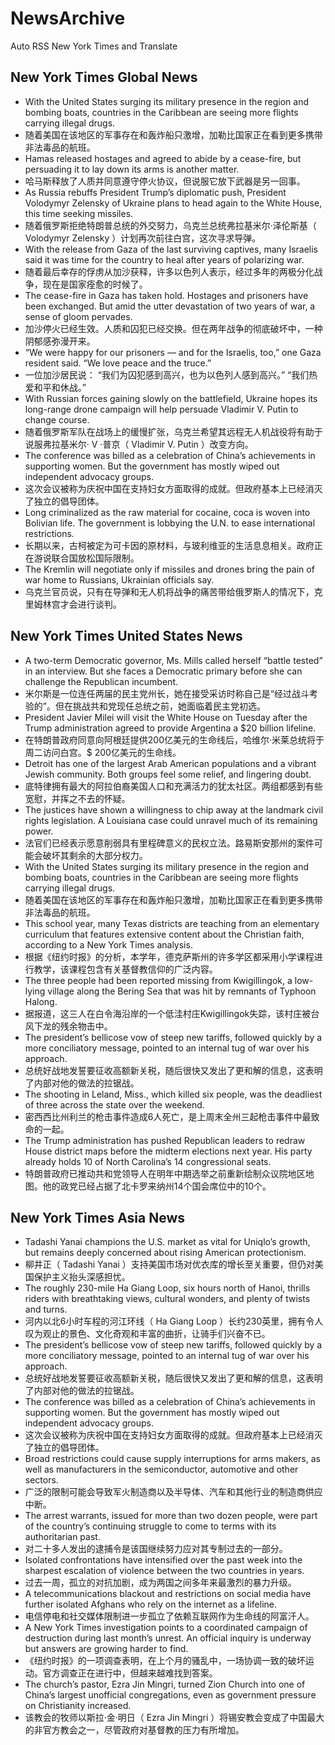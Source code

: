 # NewsArchive
Auto RSS New York Times and Translate

## New York Times Global News
* With the United States surging its military presence in the region and bombing boats, countries in the Caribbean are seeing more flights carrying illegal drugs.
* 随着美国在该地区的军事存在和轰炸船只激增，加勒比国家正在看到更多携带非法毒品的航班。
* Hamas released hostages and agreed to abide by a cease-fire, but persuading it to lay down its arms is another matter.
* 哈马斯释放了人质并同意遵守停火协议，但说服它放下武器是另一回事。
* As Russia rebuffs President Trump’s diplomatic push, President Volodymyr Zelensky of Ukraine plans to head again to the White House, this time seeking missiles.
* 随着俄罗斯拒绝特朗普总统的外交努力，乌克兰总统弗拉基米尔·泽伦斯基（ Volodymyr Zelensky ）计划再次前往白宫，这次寻求导弹。
* With the release from Gaza of the last surviving captives, many Israelis said it was time for the country to heal after years of polarizing war.
* 随着最后幸存的俘虏从加沙获释，许多以色列人表示，经过多年的两极分化战争，现在是国家痊愈的时候了。
* The cease-fire in Gaza has taken hold. Hostages and prisoners have been exchanged. But amid the utter devastation of two years of war, a sense of gloom pervades.
* 加沙停火已经生效。人质和囚犯已经交换。但在两年战争的彻底破坏中，一种阴郁感弥漫开来。
* “We were happy for our prisoners — and for the Israelis, too,” one Gaza resident said. “We love peace and the truce.”
* 一位加沙居民说： “我们为囚犯感到高兴，也为以色列人感到高兴。” “我们热爱和平和休战。”
* With Russian forces gaining slowly on the battlefield, Ukraine hopes its long-range drone campaign will help persuade Vladimir V. Putin to change course.
* 随着俄罗斯军队在战场上的缓慢扩张，乌克兰希望其远程无人机战役将有助于说服弗拉基米尔· V ·普京（ Vladimir V. Putin ）改变方向。
* The conference was billed as a celebration of China’s achievements in supporting women. But the government has mostly wiped out independent advocacy groups.
* 这次会议被称为庆祝中国在支持妇女方面取得的成就。但政府基本上已经消灭了独立的倡导团体。
* Long criminalized as the raw material for cocaine, coca is woven into Bolivian life. The government is lobbying the U.N. to ease international restrictions.
* 长期以来，古柯被定为可卡因的原材料，与玻利维亚的生活息息相关。政府正在游说联合国放松国际限制。
* The Kremlin will  negotiate only if missiles and drones bring the pain of war home to Russians, Ukrainian officials say.
* 乌克兰官员说，只有在导弹和无人机将战争的痛苦带给俄罗斯人的情况下，克里姆林宫才会进行谈判。

## New York Times United States News
* A two-term Democratic governor, Ms. Mills called herself “battle tested” in an interview. But she faces a Democratic primary before she can challenge the Republican incumbent.
* 米尔斯是一位连任两届的民主党州长，她在接受采访时称自己是“经过战斗考验的”。但在挑战共和党现任总统之前，她面临着民主党初选。
* President Javier Milei will visit the White House on Tuesday after the Trump administration agreed to provide Argentina a $20 billion lifeline.
* 在特朗普政府同意向阿根廷提供200亿美元的生命线后，哈维尔·米莱总统将于周二访问白宫。$ 200亿美元的生命线。
* Detroit has one of the largest Arab American populations and a vibrant Jewish community. Both groups feel some relief, and lingering doubt.
* 底特律拥有最大的阿拉伯裔美国人口和充满活力的犹太社区。两组都感到有些宽慰，并挥之不去的怀疑。
* The justices have shown a willingness to chip away at the landmark civil rights legislation. A Louisiana case could unravel much of its remaining power.
* 法官们已经表示愿意削弱具有里程碑意义的民权立法。路易斯安那州的案件可能会破坏其剩余的大部分权力。
* With the United States surging its military presence in the region and bombing boats, countries in the Caribbean are seeing more flights carrying illegal drugs.
* 随着美国在该地区的军事存在和轰炸船只激增，加勒比国家正在看到更多携带非法毒品的航班。
* This school year, many Texas districts are teaching from an elementary curriculum that features extensive content about the Christian faith, according to a New York Times analysis.
* 根据《纽约时报》的分析，本学年，德克萨斯州的许多学区都采用小学课程进行教学，该课程包含有关基督教信仰的广泛内容。
* The three people had been reported missing from Kwigillingok, a low-lying village along the Bering Sea that was hit by remnants of Typhoon Halong.
* 据报道，这三人在白令海沿岸的一个低洼村庄Kwigillingok失踪，该村庄被台风下龙的残余物击中。
* The president’s bellicose vow of steep new tariffs, followed quickly by a more conciliatory message, pointed to an internal tug of war over his approach.
* 总统好战地发誓要征收高额新关税，随后很快又发出了更和解的信息，这表明了内部对他的做法的拉锯战。
* The shooting in Leland, Miss., which killed six people, was the deadliest of three across the state over the weekend.
* 密西西比州利兰的枪击事件造成6人死亡，是上周末全州三起枪击事件中最致命的一起。
* The Trump administration has pushed Republican leaders to redraw House district maps before the midterm elections next year. His party already holds 10 of North Carolina’s 14 congressional seats.
* 特朗普政府已推动共和党领导人在明年中期选举之前重新绘制众议院地区地图。他的政党已经占据了北卡罗来纳州14个国会席位中的10个。

## New York Times Asia News
* Tadashi Yanai champions the U.S. market as vital for Uniqlo’s growth, but remains deeply concerned about rising American protectionism.
* 柳井正（ Tadashi Yanai ）支持美国市场对优衣库的增长至关重要，但仍对美国保护主义抬头深感担忧。
* The roughly 230-mile Ha Giang Loop, six hours north of Hanoi, thrills riders with breathtaking views, cultural wonders, and plenty of twists and turns.
* 河内以北6小时车程的河江环线（ Ha Giang Loop ）长约230英里，拥有令人叹为观止的景色、文化奇观和丰富的曲折，让骑手们兴奋不已。
* The president’s bellicose vow of steep new tariffs, followed quickly by a more conciliatory message, pointed to an internal tug of war over his approach.
* 总统好战地发誓要征收高额新关税，随后很快又发出了更和解的信息，这表明了内部对他的做法的拉锯战。
* The conference was billed as a celebration of China’s achievements in supporting women. But the government has mostly wiped out independent advocacy groups.
* 这次会议被称为庆祝中国在支持妇女方面取得的成就。但政府基本上已经消灭了独立的倡导团体。
* Broad restrictions could cause supply interruptions for arms makers, as well as manufacturers in the semiconductor, automotive and other sectors.
* 广泛的限制可能会导致军火制造商以及半导体、汽车和其他行业的制造商供应中断。
* The arrest warrants, issued for more than two dozen people, were part of the country’s continuing struggle to come to terms with its authoritarian past.
* 对二十多人发出的逮捕令是该国继续努力应对其专制过去的一部分。
* Isolated confrontations have intensified over the past week into the sharpest escalation of violence between the two countries in years.
* 过去一周，孤立的对抗加剧，成为两国之间多年来最激烈的暴力升级。
* A telecommunications blackout and restrictions on social media have further isolated Afghans who rely on the internet as a lifeline.
* 电信停电和社交媒体限制进一步孤立了依赖互联网作为生命线的阿富汗人。
* A New York Times investigation points to a coordinated campaign of destruction during last month’s unrest. An official inquiry is underway but answers are growing harder to find.
* 《纽约时报》的一项调查表明，在上个月的骚乱中，一场协调一致的破坏运动。官方调查正在进行中，但越来越难找到答案。
* The church’s pastor, Ezra Jin Mingri, turned Zion Church into one of China’s largest unofficial congregations, even as government pressure on Christianity increased.
* 该教会的牧师以斯拉·金·明日（ Ezra Jin Mingri ）将锡安教会变成了中国最大的非官方教会之一，尽管政府对基督教的压力有所增加。

